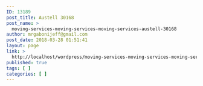 ```yaml
---
ID: 13189
post_title: Austell 30168
post_name: >
  moving-services-moving-services-moving-services-austell-30168
author: mrgabonijeff@gmail.com
post_date: 2018-03-28 01:51:41
layout: page
link: >
  http://localhost/wordpress/moving-services-moving-services-moving-services-austell-30168/
published: true
tags: [ ]
categories: [ ]
---
```

